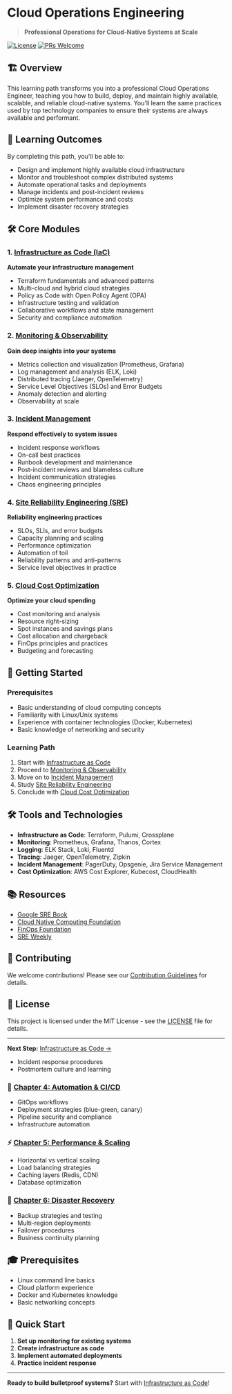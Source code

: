 # Cloud Operations Engineering

> **Professional Operations for Cloud-Native Systems at Scale**

[![License](https://img.shields.io/badge/License-MIT-blue.svg)](../../LICENSE)
[![PRs Welcome](https://img.shields.io/badge/PRs-welcome-brightgreen.svg)](../../CONTRIBUTING.md)

## 🏗️ Overview

This learning path transforms you into a professional Cloud Operations Engineer, teaching you how to build, deploy, and maintain highly available, scalable, and reliable cloud-native systems. You'll learn the same practices used by top technology companies to ensure their systems are always available and performant.

## 🎯 Learning Outcomes

By completing this path, you'll be able to:
- Design and implement highly available cloud infrastructure
- Monitor and troubleshoot complex distributed systems
- Automate operational tasks and deployments
- Manage incidents and post-incident reviews
- Optimize system performance and costs
- Implement disaster recovery strategies

## 🛠️ Core Modules

### 1. [Infrastructure as Code (IaC)](./01-infrastructure-as-code/)
**Automate your infrastructure management**
- Terraform fundamentals and advanced patterns
- Multi-cloud and hybrid cloud strategies
- Policy as Code with Open Policy Agent (OPA)
- Infrastructure testing and validation
- Collaborative workflows and state management
- Security and compliance automation

### 2. [Monitoring & Observability](./02-monitoring-observability/)
**Gain deep insights into your systems**
- Metrics collection and visualization (Prometheus, Grafana)
- Log management and analysis (ELK, Loki)
- Distributed tracing (Jaeger, OpenTelemetry)
- Service Level Objectives (SLOs) and Error Budgets
- Anomaly detection and alerting
- Observability at scale

### 3. [Incident Management](./03-incident-management/)
**Respond effectively to system issues**
- Incident response workflows
- On-call best practices
- Runbook development and maintenance
- Post-incident reviews and blameless culture
- Incident communication strategies
- Chaos engineering principles

### 4. [Site Reliability Engineering (SRE)](./04-sre/)
**Reliability engineering practices**
- SLOs, SLIs, and error budgets
- Capacity planning and scaling
- Performance optimization
- Automation of toil
- Reliability patterns and anti-patterns
- Service level objectives in practice

### 5. [Cloud Cost Optimization](./05-cost-optimization/)
**Optimize your cloud spending**
- Cost monitoring and analysis
- Resource right-sizing
- Spot instances and savings plans
- Cost allocation and chargeback
- FinOps principles and practices
- Budgeting and forecasting

## 🚀 Getting Started

### Prerequisites

- Basic understanding of cloud computing concepts
- Familiarity with Linux/Unix systems
- Experience with container technologies (Docker, Kubernetes)
- Basic knowledge of networking and security

### Learning Path

1. Start with [Infrastructure as Code](./01-infrastructure-as-code/)
2. Proceed to [Monitoring & Observability](./02-monitoring-observability/)
3. Move on to [Incident Management](./03-incident-management/)
4. Study [Site Reliability Engineering](./04-sre/)
5. Conclude with [Cloud Cost Optimization](./05-cost-optimization/)

## 🛠️ Tools and Technologies

- **Infrastructure as Code**: Terraform, Pulumi, Crossplane
- **Monitoring**: Prometheus, Grafana, Thanos, Cortex
- **Logging**: ELK Stack, Loki, Fluentd
- **Tracing**: Jaeger, OpenTelemetry, Zipkin
- **Incident Management**: PagerDuty, Opsgenie, Jira Service Management
- **Cost Optimization**: AWS Cost Explorer, Kubecost, CloudHealth

## 📚 Resources

- [Google SRE Book](https://sre.google/sre-book/table-of-contents/)
- [Cloud Native Computing Foundation](https://www.cncf.io/)
- [FinOps Foundation](https://www.finops.org/)
- [SRE Weekly](https://sreweekly.com/)

## 🤝 Contributing

We welcome contributions! Please see our [Contribution Guidelines](../../CONTRIBUTING.md) for details.

## 📄 License

This project is licensed under the MIT License - see the [LICENSE](../../LICENSE) file for details.

---

**Next Step:** [Infrastructure as Code →](./01-infrastructure-as-code/)
- Incident response procedures
- Postmortem culture and learning

### 🤖 [Chapter 4: Automation & CI/CD](./04-automation-cicd/)
- GitOps workflows
- Deployment strategies (blue-green, canary)
- Pipeline security and compliance
- Infrastructure automation

### ⚡ [Chapter 5: Performance & Scaling](./05-performance-scaling/)
- Horizontal vs vertical scaling
- Load balancing strategies
- Caching layers (Redis, CDN)
- Database optimization

### 🔄 [Chapter 6: Disaster Recovery](./06-disaster-recovery/)
- Backup strategies and testing
- Multi-region deployments
- Failover procedures
- Business continuity planning

## 🎓 Prerequisites

- Linux command line basics
- Cloud platform experience
- Docker and Kubernetes knowledge
- Basic networking concepts

## 🚀 Quick Start

1. **Set up monitoring for existing systems**
2. **Create infrastructure as code**
3. **Implement automated deployments**
4. **Practice incident response**

---

**Ready to build bulletproof systems?** Start with [Infrastructure as Code](./01-infrastructure-as-code/)!